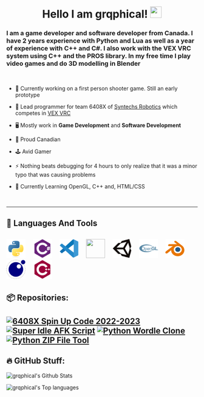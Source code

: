 <h1 align="center">Hello I am grqphical! <img src="https://raw.githubusercontent.com/MartinHeinz/MartinHeinz/master/wave.gif" width="30px" height="30px"></h1>

### I am a game developer and software developer from Canada. I have 2 years experience with Python and Lua as well as a year of experience with C++ and C#. I also work with the VEX VRC system using C++ and the PROS library. In my free time I play video games and do 3D modelling in Blender
<br>

- 📝 Currently working on a first person shooter game. Still an early prototype
  
- 🤖 Lead programmer for team 6408X of [Syntechs Robotics](https://www.syntechsrobotics.ca) which competes in [VEX VRC](https://www.vexrobotics.com/v5/competition/vrc-current-game)
  
- 🖥️ Mostly work in **Game Development** and **Software Development**
  
- 🍁 Proud Canadian

- 🕹️ Avid Gamer

- ⚡ Nothing beats debugging for 4 hours to only realize that it was a minor typo that was causing problems

- 📖 Currently Learning OpenGL, C++ and, HTML/CSS
<br>

---
## 🔧 Languages And Tools
[<img src="https://raw.githubusercontent.com/devicons/devicon/master/icons/python/python-original.svg" width="50" height="50">](https://www.python.org/)&nbsp;&nbsp;&nbsp;
[<img src="https://raw.githubusercontent.com/devicons/devicon/master/icons/csharp/csharp-plain.svg" width="50" height="50">](https://dotnet.microsoft.com/en-us/)&nbsp;&nbsp;&nbsp;
[<img src="https://raw.githubusercontent.com/devicons/devicon/master/icons/vscode/vscode-original.svg" width="50" height="50">](https://code.visualstudio.com/)&nbsp;&nbsp;&nbsp;
[<img src="https://avatars.githubusercontent.com/u/14814081?s=200&v=4" width="50" height="50">](https://pros.cs.purdue.edu/)&nbsp;&nbsp;&nbsp;
[<img src="https://raw.githubusercontent.com/devicons/devicon/master/icons/unity/unity-original.svg" width="50" height="50">](https://unity.com)&nbsp;&nbsp;&nbsp;
[<img src="https://raw.githubusercontent.com/devicons/devicon/master/icons/opengl/opengl-plain.svg" width="50" height="50">](https://www.opengl.org/)&nbsp;&nbsp;&nbsp;
[<img src="https://raw.githubusercontent.com/devicons/devicon/master/icons/blender/blender-original.svg" width="50" height="50">](https://www.blender.org)&nbsp;&nbsp;&nbsp;
[<img src="https://raw.githubusercontent.com/devicons/devicon/master/icons/lua/lua-original.svg" width="50" height="50">](https://www.roblox.com/create)&nbsp;&nbsp;&nbsp;
[<img src="https://github.com/devicons/devicon/blob/master/icons/cplusplus/cplusplus-plain.svg" width="50" height="50">](https://www.cplusplus.com)
---
## 📦 Repositories:
[![6408X Spin Up Code 2022-2023](https://github-readme-stats.vercel.app/api/pin/?username=grqphical07&repo=spin-up&theme=dark&cache-control=no-cache)](https://www.github.com/grqphical07/spin-up)
[![Super Idle AFK Script](https://github-readme-stats.vercel.app/api/pin/?username=grqphical07&repo=Super-Idle&theme=dark&cache-control=no-cache)](https://www.github.com/grqphical07/Super-Idle)
[![Python Wordle Clone](https://github-readme-stats.vercel.app/api/pin/?username=grqphical07&repo=Wordle.py&theme=dark&cache-control=no-cache)](https://www.github.com/grqphical07/Wordle.py)
[![Python ZIP File Tool](https://github-readme-stats.vercel.app/api/pin/?username=grqphical07&repo=Packer&theme=dark&cache-control=no-cache)](https://www.github.com/grqphical07/Packer)
---
## 🔥 GitHub Stuff:
![grqphical's Github Stats](https://github-readme-stats.vercel.app/api?username=grqphical07&theme=dark&cache-control=no-cache)

![grqphical's Top languages](https://github-readme-stats.vercel.app/api/top-langs/?username=grqphical07&theme=dark&cache-control=no-cache)
